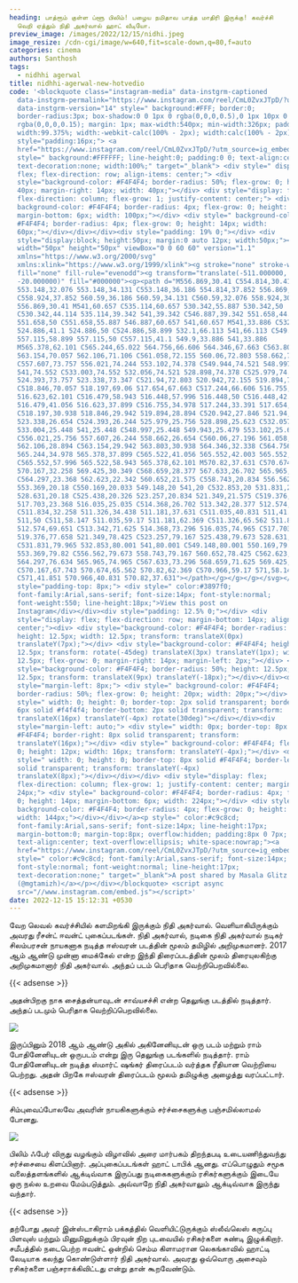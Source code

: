 ```yaml
---
heading: பாத்ரூம் குள்ள ப்ளூ பிலிம்! பழைய நமிதாவ பாத்த மாதிரி இருக்கு! கவர்ச்சி
  வெறி ஏத்தும் நிதி அகர்வால் ஹாட் வீடியோ.
preview_image: /images/2022/12/15/nidhi.jpeg
image_resize: /cdn-cgi/image/w=640,fit=scale-down,q=80,f=auto
categories: cinema
authors: Santhosh
tags:
  - nidhhi agerwal
title: nidhhi-agerwal-new-hotvedio
code: '<blockquote class="instagram-media" data-instgrm-captioned
  data-instgrm-permalink="https://www.instagram.com/reel/CmL0ZvxJTpD/?utm_source=ig_embed&amp;utm_campaign=loading"
  data-instgrm-version="14" style=" background:#FFF; border:0;
  border-radius:3px; box-shadow:0 0 1px 0 rgba(0,0,0,0.5),0 1px 10px 0
  rgba(0,0,0,0.15); margin: 1px; max-width:540px; min-width:326px; padding:0;
  width:99.375%; width:-webkit-calc(100% - 2px); width:calc(100% - 2px);"><div
  style="padding:16px;"> <a
  href="https://www.instagram.com/reel/CmL0ZvxJTpD/?utm_source=ig_embed&amp;utm_campaign=loading"
  style=" background:#FFFFFF; line-height:0; padding:0 0; text-align:center;
  text-decoration:none; width:100%;" target="_blank"> <div style=" display:
  flex; flex-direction: row; align-items: center;"> <div
  style="background-color: #F4F4F4; border-radius: 50%; flex-grow: 0; height:
  40px; margin-right: 14px; width: 40px;"></div> <div style="display: flex;
  flex-direction: column; flex-grow: 1; justify-content: center;"> <div style="
  background-color: #F4F4F4; border-radius: 4px; flex-grow: 0; height: 14px;
  margin-bottom: 6px; width: 100px;"></div> <div style=" background-color:
  #F4F4F4; border-radius: 4px; flex-grow: 0; height: 14px; width:
  60px;"></div></div></div><div style="padding: 19% 0;"></div> <div
  style="display:block; height:50px; margin:0 auto 12px; width:50px;"><svg
  width="50px" height="50px" viewBox="0 0 60 60" version="1.1"
  xmlns="https://www.w3.org/2000/svg"
  xmlns:xlink="https://www.w3.org/1999/xlink"><g stroke="none" stroke-width="1"
  fill="none" fill-rule="evenodd"><g transform="translate(-511.000000,
  -20.000000)" fill="#000000"><g><path d="M556.869,30.41 C554.814,30.41
  553.148,32.076 553.148,34.131 C553.148,36.186 554.814,37.852 556.869,37.852
  C558.924,37.852 560.59,36.186 560.59,34.131 C560.59,32.076 558.924,30.41
  556.869,30.41 M541,60.657 C535.114,60.657 530.342,55.887 530.342,50
  C530.342,44.114 535.114,39.342 541,39.342 C546.887,39.342 551.658,44.114
  551.658,50 C551.658,55.887 546.887,60.657 541,60.657 M541,33.886 C532.1,33.886
  524.886,41.1 524.886,50 C524.886,58.899 532.1,66.113 541,66.113 C549.9,66.113
  557.115,58.899 557.115,50 C557.115,41.1 549.9,33.886 541,33.886
  M565.378,62.101 C565.244,65.022 564.756,66.606 564.346,67.663 C563.803,69.06
  563.154,70.057 562.106,71.106 C561.058,72.155 560.06,72.803 558.662,73.347
  C557.607,73.757 556.021,74.244 553.102,74.378 C549.944,74.521 548.997,74.552
  541,74.552 C533.003,74.552 532.056,74.521 528.898,74.378 C525.979,74.244
  524.393,73.757 523.338,73.347 C521.94,72.803 520.942,72.155 519.894,71.106
  C518.846,70.057 518.197,69.06 517.654,67.663 C517.244,66.606 516.755,65.022
  516.623,62.101 C516.479,58.943 516.448,57.996 516.448,50 C516.448,42.003
  516.479,41.056 516.623,37.899 C516.755,34.978 517.244,33.391 517.654,32.338
  C518.197,30.938 518.846,29.942 519.894,28.894 C520.942,27.846 521.94,27.196
  523.338,26.654 C524.393,26.244 525.979,25.756 528.898,25.623 C532.057,25.479
  533.004,25.448 541,25.448 C548.997,25.448 549.943,25.479 553.102,25.623
  C556.021,25.756 557.607,26.244 558.662,26.654 C560.06,27.196 561.058,27.846
  562.106,28.894 C563.154,29.942 563.803,30.938 564.346,32.338 C564.756,33.391
  565.244,34.978 565.378,37.899 C565.522,41.056 565.552,42.003 565.552,50
  C565.552,57.996 565.522,58.943 565.378,62.101 M570.82,37.631 C570.674,34.438
  570.167,32.258 569.425,30.349 C568.659,28.377 567.633,26.702 565.965,25.035
  C564.297,23.368 562.623,22.342 560.652,21.575 C558.743,20.834 556.562,20.326
  553.369,20.18 C550.169,20.033 549.148,20 541,20 C532.853,20 531.831,20.033
  528.631,20.18 C525.438,20.326 523.257,20.834 521.349,21.575 C519.376,22.342
  517.703,23.368 516.035,25.035 C514.368,26.702 513.342,28.377 512.574,30.349
  C511.834,32.258 511.326,34.438 511.181,37.631 C511.035,40.831 511,41.851
  511,50 C511,58.147 511.035,59.17 511.181,62.369 C511.326,65.562 511.834,67.743
  512.574,69.651 C513.342,71.625 514.368,73.296 516.035,74.965 C517.703,76.634
  519.376,77.658 521.349,78.425 C523.257,79.167 525.438,79.673 528.631,79.82
  C531.831,79.965 532.853,80.001 541,80.001 C549.148,80.001 550.169,79.965
  553.369,79.82 C556.562,79.673 558.743,79.167 560.652,78.425 C562.623,77.658
  564.297,76.634 565.965,74.965 C567.633,73.296 568.659,71.625 569.425,69.651
  C570.167,67.743 570.674,65.562 570.82,62.369 C570.966,59.17 571,58.147 571,50
  C571,41.851 570.966,40.831 570.82,37.631"></path></g></g></g></svg></div><div
  style="padding-top: 8px;"> <div style=" color:#3897f0;
  font-family:Arial,sans-serif; font-size:14px; font-style:normal;
  font-weight:550; line-height:18px;">View this post on
  Instagram</div></div><div style="padding: 12.5% 0;"></div> <div
  style="display: flex; flex-direction: row; margin-bottom: 14px; align-items:
  center;"><div> <div style="background-color: #F4F4F4; border-radius: 50%;
  height: 12.5px; width: 12.5px; transform: translateX(0px)
  translateY(7px);"></div> <div style="background-color: #F4F4F4; height:
  12.5px; transform: rotate(-45deg) translateX(3px) translateY(1px); width:
  12.5px; flex-grow: 0; margin-right: 14px; margin-left: 2px;"></div> <div
  style="background-color: #F4F4F4; border-radius: 50%; height: 12.5px; width:
  12.5px; transform: translateX(9px) translateY(-18px);"></div></div><div
  style="margin-left: 8px;"> <div style=" background-color: #F4F4F4;
  border-radius: 50%; flex-grow: 0; height: 20px; width: 20px;"></div> <div
  style=" width: 0; height: 0; border-top: 2px solid transparent; border-left:
  6px solid #f4f4f4; border-bottom: 2px solid transparent; transform:
  translateX(16px) translateY(-4px) rotate(30deg)"></div></div><div
  style="margin-left: auto;"> <div style=" width: 0px; border-top: 8px solid
  #F4F4F4; border-right: 8px solid transparent; transform:
  translateY(16px);"></div> <div style=" background-color: #F4F4F4; flex-grow:
  0; height: 12px; width: 16px; transform: translateY(-4px);"></div> <div
  style=" width: 0; height: 0; border-top: 8px solid #F4F4F4; border-left: 8px
  solid transparent; transform: translateY(-4px)
  translateX(8px);"></div></div></div> <div style="display: flex;
  flex-direction: column; flex-grow: 1; justify-content: center; margin-bottom:
  24px;"> <div style=" background-color: #F4F4F4; border-radius: 4px; flex-grow:
  0; height: 14px; margin-bottom: 6px; width: 224px;"></div> <div style="
  background-color: #F4F4F4; border-radius: 4px; flex-grow: 0; height: 14px;
  width: 144px;"></div></div></a><p style=" color:#c9c8cd;
  font-family:Arial,sans-serif; font-size:14px; line-height:17px;
  margin-bottom:0; margin-top:8px; overflow:hidden; padding:8px 0 7px;
  text-align:center; text-overflow:ellipsis; white-space:nowrap;"><a
  href="https://www.instagram.com/reel/CmL0ZvxJTpD/?utm_source=ig_embed&amp;utm_campaign=loading"
  style=" color:#c9c8cd; font-family:Arial,sans-serif; font-size:14px;
  font-style:normal; font-weight:normal; line-height:17px;
  text-decoration:none;" target="_blank">A post shared by Masala Glitz
  (@mgtamizh)</a></p></div></blockquote> <script async
  src="//www.instagram.com/embed.js"></script>'
date: 2022-12-15 15:12:31 +0530
---
```

வேற லெவல் கவர்ச்சியில் களமிறங்கி இருக்கும் நிதி அகர்வால். வெளியாகியிருக்கும் அவரது ரீசன்ட் ஈவன்ட் புகைப்படங்கள்.
நிதி அகர்வால், நடிகை நிதி அகர்வால் நடிகர் சிலம்பரசன் நாயகனாக நடித்த ஈஸ்வரன் படத்தின் மூலம் தமிழில் அறிமுகமானர். 2017 ஆம் ஆண்டு முன்னா மைக்கேல் என்ற இந்தி திரைப்படத்தின் மூலம் திரையுலகிற்கு அறிமுகமானார் நிதி அகர்வால். அந்தப் படம் பெரிதாக வெற்றிபெறவில்லை. 

{{< adsense >}}

அதன்பிறகு நாக சைத்தன்யாவுடன் சாவ்யசச்சி என்ற தெலுங்கு படத்தில் நடித்தார். அந்தப் படமும் பெரிதாக வெற்றிப்பெறவில்லை.


![](/images/2022/12/15/nidhhi-agerwal-new-hotvedio4.jpeg)

இருப்பினும் 2018 ஆம் ஆண்டு அகில் அகினேனியுடன் ஒரு படம் மற்றும் ராம் போதினேனியுடன் ஒருபடம் என்று இரு தெலுங்கு படங்களில் நடித்தார். ராம் போதினேனியுடன் நடித்த ஸ்மார்ட் ஷங்கர் திரைப்படம் வர்த்தக ரீதியான வெற்றியை பெற்றது. அதன் பிறகே ஈஸ்வரன் திரைப்படம் மூலம் தமிழுக்கு அழைத்து வரப்பட்டார்.

{{< adsense >}}


சிம்புவைப்போலவே அவரின் நாயகிகளுக்கும் சர்ச்சைகளுக்கு பஞ்சமில்லாமல் போனது. 

![](/images/2022/12/15/nidhhi-agerwal-new-hotvedio2.jpeg)

பிலிம் ஃபேர் விருது வழங்கும் விழாவில் அரை மார்பகம் திறந்தபடி உடையணிந்துவந்து சர்ச்சையை கிளப்பினார். அப்புகைப்படங்கள் ஹாட் டாபிக் ஆனது. எப்பொழுதும் சமூக வலைத்தளங்களில் ஆக்டிவ்வாக இருப்பது நடிகைகளுக்கும் ரசிகர்களுக்கும் இடையே ஒரு நல்ல உறவை மேம்படுத்தும். அவ்வாறே நிதி அகர்வாலும் ஆக்டிவ்வாக இருந்து வந்தார். 

{{< adsense >}}


தற்போது அவர் இன்ஸ்டாகிராம் பக்கத்தில் வெளியிட்டுருக்கும் ஸ்லீவ்லெஸ் கருப்பு பிளவுஸ் மற்றும் மினுமினுக்கும் பிரவுன் நிற புடவையில்  ரசிகர்களை சுண்டி இழுக்கிறார்.
சமீபத்தில் நடைபெற்ற ஈவன்ட் ஒன்றில் செம்ம கிளாமரான லெகங்காவில் ஹாட்டி  லேடியாக கலந்து கொண்டுள்ளார் நிதி அகர்வால். அவரது ஒவ்வொரு அசைவும் ரசிகர்களை பஞ்சராக்கிவிட்டது என்று தான் கூறவேண்டும்.